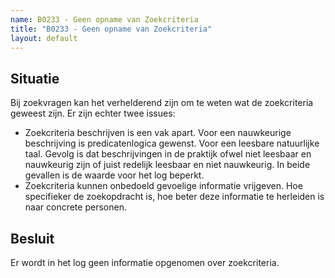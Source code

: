 ```yaml
---
name: B0233 - Geen opname van Zoekcriteria
title: "B0233 - Geen opname van Zoekcriteria"
layout: default
---
```

## Situatie
Bij zoekvragen kan het verhelderend zijn om te weten wat de zoekcriteria geweest zijn. Er zijn echter twee issues:
-	Zoekcriteria beschrijven is een vak apart. Voor een nauwkeurige beschrijving is predicatenlogica gewenst. Voor een leesbare natuurlijke taal. Gevolg is dat beschrijvingen in de praktijk ofwel niet leesbaar en nauwkeurig zijn of juist redelijk leesbaar en niet nauwkeurig. In beide gevallen is de waarde voor het log beperkt.
-	Zoekcriteria kunnen onbedoeld gevoelige informatie vrijgeven. Hoe specifieker de zoekopdracht is, hoe beter deze informatie te herleiden is naar concrete personen.

## Besluit
Er wordt in het log geen informatie opgenomen over zoekcriteria.
